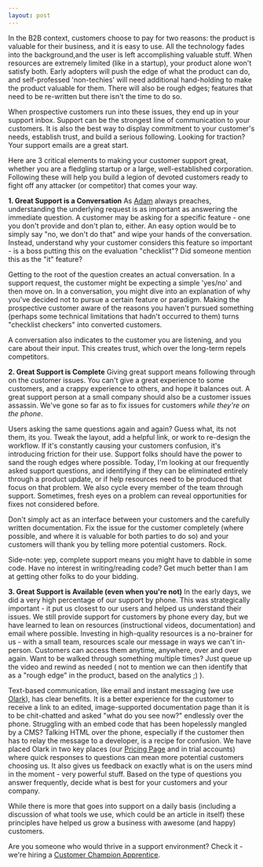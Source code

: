 ```yaml
---
layout: post
---
```


In the B2B context, customers choose to pay for two reasons: the product is valuable for their business, and it is easy to use. All the technology fades into the background,and the user is left accomplishing valuable stuff. When resources are extremely limited (like in a startup), your product alone won't satisfy both. Early adopters will push the edge of what the product can do, and self-professed 'non-techies' will need additional hand-holding to make the product valuable for them. There will also be rough edges; features that need to be re-written but there isn't the time to do so. 

When prospective customers run into these issues, they end up in your support inbox. Support can be the strongest line of communication to your customers. It is also the best way to display commitment to your customer's needs, establish trust, and build a serious following. Looking for traction? Your support emails are a great start.

Here are 3 critical elements to making your customer support great, whether you are a fledgling startup or a large, well-established corporation. Following these will help you build a legion of devoted customers ready to fight off any attacker (or competitor) that comes your way.


**1. Great Support is a Conversation**
As [Adam]("https://twitter.com/#!/adamzais") always preaches, understanding the underlying request is as important as answering the immediate question. A customer may be asking for a specific feature - one you don't provide and don't plan to, either. An easy option would be to simply say "no, we don't do that" and wipe your hands of the conversation. Instead, understand why your customer considers this feature so important - is a boss putting this on the evaluation "checklist"? Did someone mention this as the "it" feature?

Getting to the root of the question creates an actual conversation. In a support request, the customer might be expecting a simple 'yes/no' and then move on. In a conversation, you might dive into an explanation of why you've decided not to pursue a certain feature or paradigm. Making the prospective customer aware of the reasons you haven't pursued something (perhaps some technical limitations that hadn't occurred to them) turns "checklist checkers" into converted customers. 

A conversation also indicates to the customer you are listening, and you care about their input. This creates trust, which over the long-term repels competitors.


**2. Great Support is Complete**
Giving great support means following through on the customer issues. You can't give a great experience to some customers, and a crappy experience to others, and hope it balances out. A great support person at a small company should also be a customer issues assassin. We've gone so far as to fix issues for customers *while they're on the phone*.

Users asking the same questions again and again? Guess what, its not them, its you. Tweak the layout, add a helpful link, or work to re-design the workflow. If it's constantly causing your customers confusion, it's introducing friction for their use. Support folks should have the power to sand the rough edges where possible. Today, I'm looking at our frequently asked support questions, and identifying if they can be eliminated entirely through a product update, or if help resources need to be produced that focus on that problem. We also cycle every member of the team through support. Sometimes, fresh eyes on a problem can reveal opportunities for fixes not considered before.

Don't simply act as an interface between your customers and the carefully written documentation. Fix the issue for the customer completely (where possible, and where it is valuable for both parties to do so) and your customers will thank you by telling more potential customers. Rock.

Side-note: yep, complete support means you might have to dabble in some code. Have no interest in writing/reading code? Get much better than I am at getting other folks to do your bidding. 


**3. Great Support is Available (even when you're not)**
In the early days, we did a very high percentage of our support by phone. This was strategically important - it put us closest to our users and helped us understand their issues. We still provide support for customers by phone every day, but we have learned to lean on resources (instructional videos, documentation) and email where possible. 
Investing in high-quality resources is a no-brainer for us - with a small team, resources scale our message in ways we can't in-person. Customers can access them anytime, anywhere, over and over again. Want to be walked through something multiple times? Just queue up the video and rewind as needed ( not to mention we can then identify that as a "rough edge" in the product, based on the analytics ;) ). 

Text-based communication, like email and instant messaging (we use [Olark]("http://olark.com")), has clear benefits. It is a better experience for the customer to receive a link to an edited, image-supported documentation page than it is to be chit-chatted and asked "what do you see now?" endlessly over the phone. Struggling with an embed code that has been hopelessly mangled by a CMS? Talking HTML over the phone, especially if the customer then has to relay the message to a developer, is a recipe for confusion. We have placed Olark in two key places (our [Pricing Page]("http://wistia.com/pricing") and in trial accounts) where quick responses to questions can mean more potential customers choosing us. It also gives us feedback on exactly what is on the users mind in the moment - very powerful stuff. Based on the type of questions you answer frequently, decide what is best for your customers and your company.

While there is more that goes into support on a daily basis (including a discussion of what tools we use, which could be an article in itself) these principles have helped us grow a business with awesome (and happy) customers.


Are you someone who would thrive in a support environment? Check it - we're hiring a [Customer Champion Apprentice]( "http://wistia.theresumator.com/apply/kfxfXl/Customer-Champion-Apprentice.html" ).

